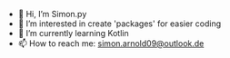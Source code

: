 - 👋 Hi, I’m Simon.py
- 👀 I’m interested in create 'packages' for easier coding
- 🌱 I’m currently learning Kotlin
- 📫 How to reach me: simon.arnold09@outlook.de
